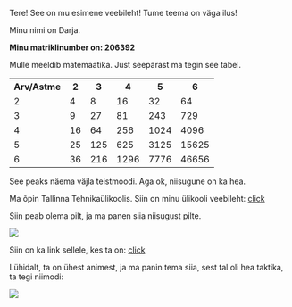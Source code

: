 Tere! See on mu esimene veebileht!
Tume teema on väga ilus!

Minu nimi on Darja.

**Minu matriklinumber on: 206392**

Mulle meeldib matemaatika. Just seepärast ma tegin see tabel.
<table>
  <tr>
    <th>Arv/Astme</th>
    <th>2</th>
    <th>3</th>
    <th>4</th>
    <th>5</th>
    <th>6</th>
  </tr>
  <tr>
    <td>2</td>
    <td>4</td>
    <td>8</td>
    <td>16</td>
    <td>32</td>
    <td>64</td>
  </tr>
  <tr>
    <td>3</td>
    <td>9</td>
    <td>27</td>
    <td>81</td>
    <td>243</td>
    <td>729</td>
  </tr>
  <tr>
    <td>4</td>
    <td>16</td>
    <td>64</td>
    <td>256</td>
    <td>1024</td>
    <td>4096</td>
  </tr>
  <tr>
    <td>5</td>
    <td>25</td>
    <td>125</td>
    <td>625</td>
    <td>3125</td>
    <td>15625</td>
  </tr>
  <tr>
    <td>6</td>
    <td>36</td>
    <td>216</td>
    <td>1296</td>
    <td>7776</td>
    <td>46656</td>
  </tr>
</table>

See peaks näema väjla teistmoodi. Aga ok, niisugune on ka hea.

Ma õpin Tallinna Tehnikaülikoolis. Siin on minu ülikooli veebileht:
<a href="https://taltech.ee/">click</a>

Siin peab olema pilt, ja ma panen siia niisugust pilte.

<img src="https://i.pinimg.com/originals/96/c2/83/96c28354e0c7a18e7d9df36b81eaaee5.png" alt=" ">

Siin on ka link sellele, kes ta on: <a href="https://jojo.fandom.com/wiki/Joseph_Joestar">click</a>

Lühidalt, ta on ühest animest, ja ma panin tema siia, sest tal oli hea taktika, ta tegi niimodi:

<img src="https://media1.tenor.com/images/8dcdd7d0a9459951fddac8f0f116e299/tenor.gif?itemid=15566885" alt=" ">
